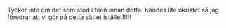 Tycker inte om det som stod i filen innan detta.
Kändes lite okristet så jag föredrar att vi gör på detta sättet istället!!!!!
